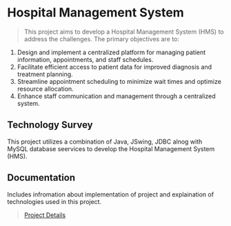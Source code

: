 # Hospital Management System
>This project aims to develop a Hospital Management System (HMS) to address the 
challenges. The primary objectives are to: 
1. Design and implement a centralized platform for managing patient information, appointments, and staff schedules.
2. Facilitate efficient access to patient data for improved diagnosis and treatment planning. 
3. Streamline appointment scheduling to minimize wait times and optimize resource allocation. 
4. Enhance staff communication and management through a centralized system. 

## Technology Survey
This project utilizes a combination of Java, JSwing, JDBC alnog with MySQL database seervices to develop the Hospital Management System (HMS).

## Documentation
Includes infromation about implementation of project and explaination of technologies used in this project.
>[Project Details](https://github.com/user-attachments/files/15515511/Final.Report.pdf)



